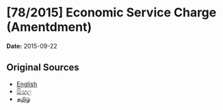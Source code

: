 # [78/2015] Economic Service Charge (Amentdment)

**Date:** 2015-09-22

## Original Sources

- [English](https://documents.gov.lk/view/bills/2015/9/78-2015_E.pdf)
- [සිංහල](https://documents.gov.lk/view/bills/2015/9/78-2015_S.pdf)
- [தமிழ்](https://documents.gov.lk/view/bills/2015/9/78-2015_T.pdf)
